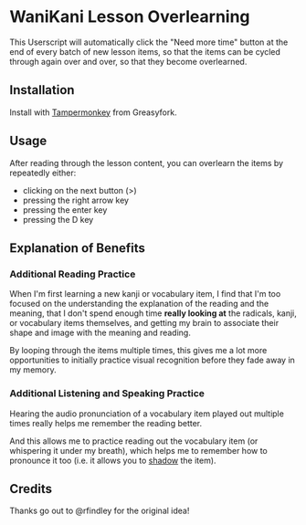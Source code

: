 # WaniKani Lesson Overlearning

This Userscript will automatically click the "Need more time" button at the end of every batch of new lesson items, so that the items can be cycled through again over and over, so that they become overlearned.

## Installation

Install with [Tampermonkey](https://tampermonkey.net/) from Greasyfork.

## Usage

After reading through the lesson content, you can overlearn the items by repeatedly either:

- clicking on the next button (>)
- pressing the right arrow key
- pressing the enter key
- pressing the D key

## Explanation of Benefits

### Additional Reading Practice

When I'm first learning a new kanji or vocabulary item, I find that I'm too focused on the understanding the explanation of the reading and the meaning, that I don't spend enough time **really looking at** the radicals, kanji, or vocabulary items themselves, and getting my brain to associate their shape and image with the meaning and reading.

By looping through the items multiple times, this gives me a lot more opportunities to initially practice visual recognition before they fade away in my memory.

### Additional Listening and Speaking Practice

Hearing the audio pronunciation of a vocabulary item played out multiple times really helps me remember the reading better.

And this allows me to practice reading out the vocabulary item (or whispering it under my breath), which helps me to remember how to pronounce it too (i.e. it allows you to [shadow](http://learnanylanguage.wikia.com/wiki/Shadowing) the item).

## Credits

Thanks go out to @rfindley for the original idea!
